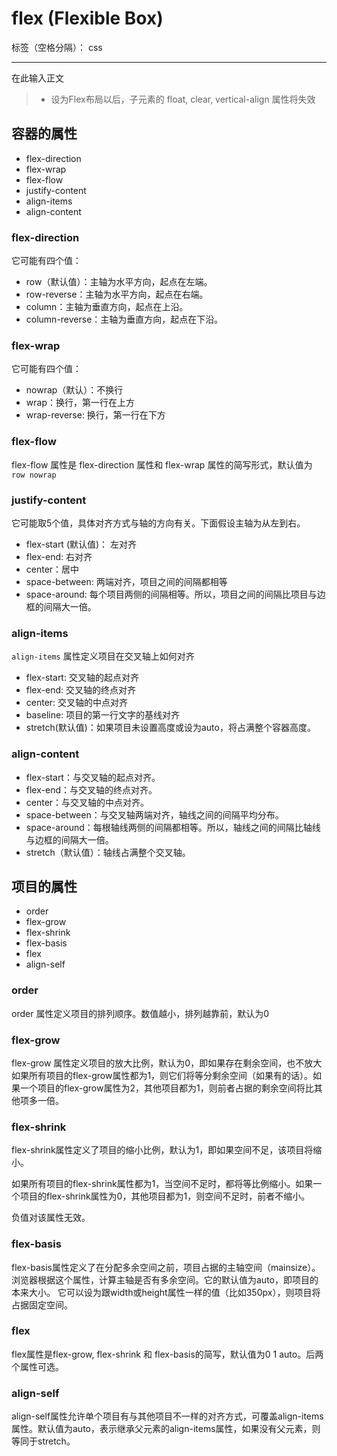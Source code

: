 ﻿# flex (Flexible Box)

标签（空格分隔）： css

---

在此输入正文
> * 设为Flex布局以后，子元素的 float, clear, vertical-align 属性将失效

## 容器的属性
- flex-direction
- flex-wrap
- flex-flow
- justify-content
- align-items
- align-content

### flex-direction
它可能有四个值：
- row（默认值）：主轴为水平方向，起点在左端。
- row-reverse：主轴为水平方向，起点在右端。
- column：主轴为垂直方向，起点在上沿。
- column-reverse：主轴为垂直方向，起点在下沿。

### flex-wrap
它可能有四个值：
- nowrap（默认）：不换行
- wrap：换行，第一行在上方
- wrap-reverse: 换行，第一行在下方

### flex-flow
flex-flow 属性是 flex-direction 属性和 flex-wrap 属性的简写形式，默认值为 `row nowrap`

### justify-content
它可能取5个值，具体对齐方式与轴的方向有关。下面假设主轴为从左到右。
- flex-start (默认值)： 左对齐
- flex-end: 右对齐
- center：居中
- space-between: 两端对齐，项目之间的间隔都相等
- space-around: 每个项目两侧的间隔相等。所以，项目之间的间隔比项目与边框的间隔大一倍。

### align-items
`align-items` 属性定义项目在交叉轴上如何对齐
- flex-start: 交叉轴的起点对齐
- flex-end: 交叉轴的终点对齐
- center: 交叉轴的中点对齐
- baseline: 项目的第一行文字的基线对齐
- stretch(默认值)：如果项目未设置高度或设为auto，将占满整个容器高度。

### align-content
- flex-start：与交叉轴的起点对齐。
- flex-end：与交叉轴的终点对齐。
- center：与交叉轴的中点对齐。
- space-between：与交叉轴两端对齐，轴线之间的间隔平均分布。
- space-around：每根轴线两侧的间隔都相等。所以，轴线之间的间隔比轴线与边框的间隔大一倍。
- stretch（默认值）：轴线占满整个交叉轴。

## 项目的属性
- order
- flex-grow
- flex-shrink
- flex-basis
- flex
- align-self

### order
order 属性定义项目的排列顺序。数值越小，排列越靠前，默认为0

### flex-grow
flex-grow 属性定义项目的放大比例，默认为0，即如果存在剩余空间，也不放大
如果所有项目的flex-grow属性都为1，则它们将等分剩余空间（如果有的话）。如果一个项目的flex-grow属性为2，其他项目都为1，则前者占据的剩余空间将比其他项多一倍。

### flex-shrink
flex-shrink属性定义了项目的缩小比例，默认为1，即如果空间不足，该项目将缩小。

如果所有项目的flex-shrink属性都为1，当空间不足时，都将等比例缩小。如果一个项目的flex-shrink属性为0，其他项目都为1，则空间不足时，前者不缩小。

负值对该属性无效。

### flex-basis
flex-basis属性定义了在分配多余空间之前，项目占据的主轴空间（mainsize）。浏览器根据这个属性，计算主轴是否有多余空间。它的默认值为auto，即项目的本来大小。
它可以设为跟width或height属性一样的值（比如350px），则项目将占据固定空间。

### flex
flex属性是flex-grow, flex-shrink 和 flex-basis的简写，默认值为0 1 auto。后两个属性可选。

### align-self
align-self属性允许单个项目有与其他项目不一样的对齐方式，可覆盖align-items属性。默认值为auto，表示继承父元素的align-items属性，如果没有父元素，则等同于stretch。